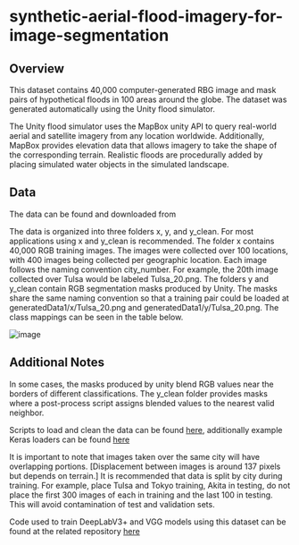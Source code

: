 # synthetic-aerial-flood-imagery-for-image-segmentation

## Overview

This dataset contains 40,000 computer-generated RBG image and mask pairs of hypothetical floods in 100 areas around the globe. The dataset was generated automatically using the Unity flood simulator.

The Unity flood simulator uses the MapBox unity API to query real-world aerial and satellite imagery from any location worldwide. Additionally, MapBox provides elevation data that allows imagery to take the shape of the corresponding terrain. Realistic floods are procedurally added by placing simulated water objects in the simulated landscape.

## Data

The data can be found and downloaded from 

The data is organized into three folders x, y, and y_clean. For most applications using x and y_clean is recommended. The folder x contains 40,000 RGB training images. The images were collected over 100 locations, with 400 images being collected per geographic location. Each image follows the naming convention city_number. For example, the 20th image collected over Tulsa would be labeled Tulsa_20.png. The folders y and y_clean contain RGB segmentation masks produced by Unity. The masks share the same naming convention so that a training pair could be loaded at generatedData1/x/Tulsa_20.png and generatedData1/y/Tulsa_20.png. The class mappings can be seen in the table below.


![image](https://user-images.githubusercontent.com/24756984/175069414-ddde9371-fa66-4eb1-bb6a-2f3d36b786f0.png)


## Additional Notes

In some cases, the masks produced by unity blend RGB values near the borders of different classifications. The y_clean folder provides masks where a post-process script assigns blended values to the nearest valid neighbor. 

Scripts to load and clean the data can be found [here](https://github.com/memeQueenPaulaDeen/DeepLearnFinalProject/blob/master/DataCleaning.py),
additionally example Keras loaders can be found [here](https://github.com/memeQueenPaulaDeen/DeepLearnFinalProject/blob/master/Generators.py)



It is important to note that images taken over the same city will have overlapping portions. [Displacement between images is around 137 pixels but depends on terrain.]  It is recommended that data is split by city during training. For example, place Tulsa and Tokyo training, Akita in testing, do not place the first 300 images of each in training and the last 100 in testing. This will avoid contamination of test and validation sets.

Code used to train DeepLabV3+ and VGG models using this dataset can be found at the related repository [here](https://github.com/memeQueenPaulaDeen/DeepLearnFinalProject)
